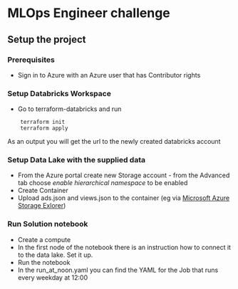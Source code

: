 # MLOps Engineer challenge

## Setup the project

### Prerequisites

* Sign in to Azure with an Azure user that has Contributor rights

### Setup Databricks Workspace

* Go to terraform-databricks and run
```
    terraform init
    terraform apply
```
As an output you will get the url to the newly created databricks account

### Setup Data Lake with the supplied data

* From the Azure portal create new Storage account - from the Advanced tab choose *enable hierarchical namespace* to be enabled
* Create Container
* Upload ads.json and views.json to the container (eg via [Microsoft Azure Storage Exlorer](https://learn.microsoft.com/en-us/azure/architecture/data-science-process/move-data-to-azure-blob-using-azure-storage-explorer))

### Run Solution notebook

* Create a compute
* In the first node of the notebook there is an instruction how to connect it to the data lake. Set it up.
* Run the notebook
* In the run_at_noon.yaml you can find the YAML for the Job that runs every weekday at 12:00
